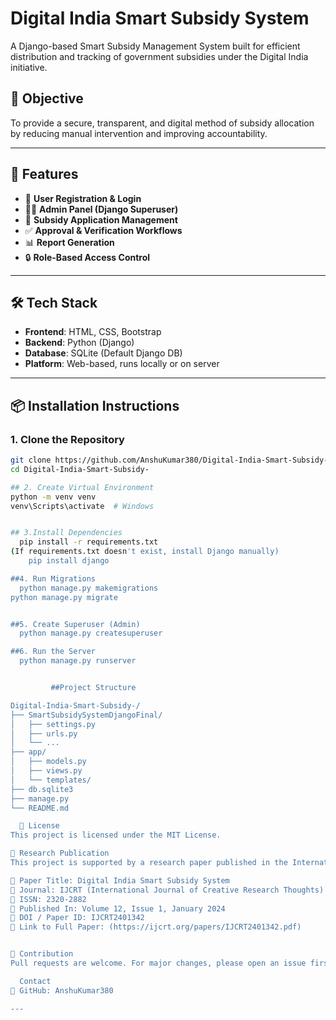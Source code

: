 # Digital India Smart Subsidy System

A Django-based Smart Subsidy Management System built for efficient distribution and tracking of government subsidies under the Digital India initiative.

## 🎯 Objective

To provide a secure, transparent, and digital method of subsidy allocation by reducing manual intervention and improving accountability.

---

## 🚀 Features

- 👤 **User Registration & Login**
- 🧑‍💼 **Admin Panel (Django Superuser)**
- 📜 **Subsidy Application Management**
- ✅ **Approval & Verification Workflows**
- 📊 **Report Generation**
- 🔒 **Role-Based Access Control**

---

## 🛠️ Tech Stack

- **Frontend**: HTML, CSS, Bootstrap
- **Backend**: Python (Django)
- **Database**: SQLite (Default Django DB)
- **Platform**: Web-based, runs locally or on server

---

## 📦 Installation Instructions

### 1. Clone the Repository
```bash
git clone https://github.com/AnshuKumar380/Digital-India-Smart-Subsidy-.git
cd Digital-India-Smart-Subsidy-

## 2. Create Virtual Environment
python -m venv venv
venv\Scripts\activate  # Windows


## 3.Install Dependencies
  pip install -r requirements.txt
(If requirements.txt doesn't exist, install Django manually)
    pip install django

##4. Run Migrations
  python manage.py makemigrations
python manage.py migrate


##5. Create Superuser (Admin)
  python manage.py createsuperuser

##6. Run the Server
  python manage.py runserver


         ##Project Structure

Digital-India-Smart-Subsidy-/
├── SmartSubsidySystemDjangoFinal/
│   ├── settings.py
│   ├── urls.py
│   └── ...
├── app/
│   ├── models.py
│   ├── views.py
│   └── templates/
├── db.sqlite3
├── manage.py
└── README.md

  📃 License
This project is licensed under the MIT License.

📄 Research Publication
This project is supported by a research paper published in the International Journal of Creative Research Thoughts (IJCRT).

🔹 Paper Title: Digital India Smart Subsidy System
🔹 Journal: IJCRT (International Journal of Creative Research Thoughts)
🔹 ISSN: 2320-2882
🔹 Published In: Volume 12, Issue 1, January 2024
🔹 DOI / Paper ID: IJCRT2401342
🔗 Link to Full Paper: (https://ijcrt.org/papers/IJCRT2401342.pdf)


🤝 Contribution
Pull requests are welcome. For major changes, please open an issue first to discuss what you would like to change.

  Contact
🔗 GitHub: AnshuKumar380

---





